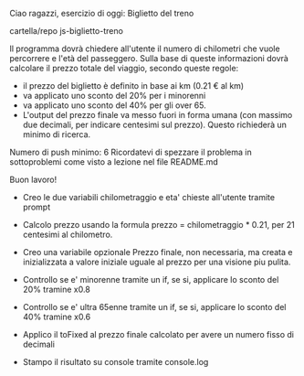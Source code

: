 Ciao ragazzi,
esercizio di oggi: Biglietto del treno

cartella/repo js-biglietto-treno

Il programma dovrà chiedere all'utente il numero di chilometri che vuole percorrere e l'età del passeggero. Sulla base di queste informazioni dovrà calcolare il prezzo totale del viaggio, secondo queste regole:
- il prezzo del biglietto è definito in base ai km (0.21 € al km)
- va applicato uno sconto del 20% per i minorenni
- va applicato uno sconto del 40% per gli over 65.
- L'output del prezzo finale va messo fuori in forma umana (con massimo due decimali, per indicare centesimi sul prezzo). Questo richiederà un minimo di ricerca.

Numero di push minimo: 6
Ricordatevi di spezzare il problema in sottoproblemi come visto a lezione nel file README.md

Buon lavoro!

- Creo le due variabili chilometraggio e eta' chieste all'utente tramite prompt

- Calcolo prezzo usando la formula prezzo = chilometraggio * 0.21, per 21 centesimi al chilometro.

- Creo una variabile opzionale Prezzo finale, non necessaria, ma creata e inizializzata a valore iniziale uguale al prezzo per una visione piu pulita.

- Controllo se e' minorenne tramite un if, se si, applicare lo sconto del 20% tramine x0.8

- Controllo se e' ultra 65enne tramite un if, se si, applicare lo sconto del 40% tramine x0.6

- Applico il toFixed al prezzo finale calcolato per avere un numero fisso di decimali

- Stampo il risultato su console tramite console.log